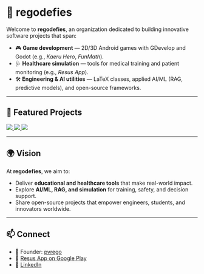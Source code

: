 # 🔷 regodefies

Welcome to **regodefies**, an organization dedicated to building innovative software projects that span:  

- 🎮 **Game development** — 2D/3D Android games with GDevelop and Godot (e.g., *Kaeru Hero*, *FunMath*).  
- 🩺 **Healthcare simulation** — tools for medical training and patient monitoring (e.g., *Resus App*).  
- 🛠️ **Engineering & AI utilities** — LaTeX classes, applied AI/ML (RAG, predictive models), and open-source frameworks.  

---

## 🚀 Featured Projects  

<a href="https://github.com/regodefies/Resus">
  <img src="https://github-readme-stats.vercel.app/api/pin/?username=regodefies&repo=Resus&theme=radical" />
</a>
<a href="https://github.com/regodefies/Kaeru-Hero">
  <img src="https://github-readme-stats.vercel.app/api/pin/?username=regodefies&repo=Kaeru-Hero&theme=radical" />
</a>
<a href="https://github.com/regodefies/FunMath">
  <img src="https://github-readme-stats.vercel.app/api/pin/?username=regodefies&repo=FunMath&theme=radical" />
</a>

---

## 🌍 Vision  

At **regodefies**, we aim to:  
- Deliver **educational and healthcare tools** that make real-world impact.  
- Explore **AI/ML, RAG, and simulation** for training, safety, and decision support.  
- Share open-source projects that empower engineers, students, and innovators worldwide.  

---

## 📫 Connect  

- 👤 Founder: [pvrego](https://github.com/pvrego)  
- 📱 [Resus App on Google Play](https://play.google.com/store/apps/details?id=com.quantingo.resus)  
- 💼 [LinkedIn](https://www.linkedin.com/in/pablovrego/)  
